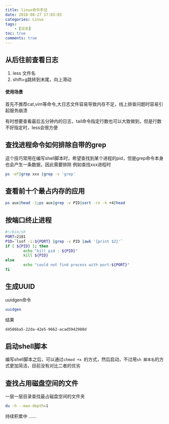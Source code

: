 ```yaml
---
title: linux命令手记
date: 2018-08-27 17:03:03
categories: Linux
tags:
	- [日志]
toc: true
comments: true
---
```


## 从后往前查看日志

1. less 文件名
2. shift+g跳转到末尾，向上滑动

#### 使用场景

首先不推荐cat,vim等命令,大日志文件容易导致内存不足，线上排查问题时容易引起服务崩溃

有时想要查看最后五分钟内的日志，tail命令指定行数也可以大致做到，但是行数不好指定时，less会很方便

## 查找进程命令如何排除自带的grep

这个技巧常用在编写shell脚本时，希望查找到某个进程的pid，但是grep命令本身也会产生一条数据，因此需要排除
例如查找xxx进程时
```bash
ps -ef|grep xxx |grep -v 'grep'
```

## 查看前十个最占内存的应用

```bash
ps aux|head -1;ps aux|grep -v PID|sort -rn -k +4|head
```

## 按端口终止进程
```bash
#!/bin/sh
PORT=2181
PID=`lsof -i:${PORT} |grep -v PID |awk '{print $2}'`
if [ ${PID} ]; then
        echo "kill pid : ${PID}"
        kill ${PID}
else
        echo "could not find process with port:${PORT}"
fi
```

## 生成UUID

uuidgen命令

```bash
uuidgen
```
结果

```bash
d4586ba5-22da-42e5-9662-acad5942988d
```

## 启动shell脚本

编写shell脚本之后，可以通过`chmod +x `的方式，然后启动，不过用`sh 脚本名`的方式更加简洁，目前没有对比二者的优劣

## 查找占用磁盘空间的文件

一层一层目录查找最占磁盘空间的文件夹

```bash
du -h --max-depth=1
```



持续积累中 ......


